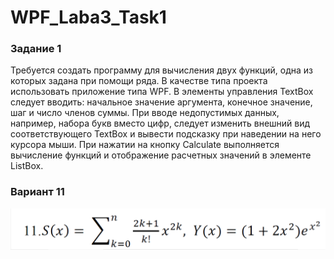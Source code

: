 # WPF_Laba3_Task1

### Задание 1
Требуется создать программу для вычисления двух функций, одна из 
которых задана при помощи ряда. В качестве типа проекта использовать 
приложение типа WPF. 
В элементы управления TextBox следует вводить: начальное значение 
аргумента, конечное значение, шаг и число членов суммы. При вводе 
недопустимых данных, например, набора букв вместо цифр, следует изменить 
внешний вид соответствующего TextBox и вывести подсказку при наведении 
на него курсора мыши. 
При нажатии на кнопку Calculate выполняется вычисление функций и 
отображение расчетных значений в элементе ListBox. 

### Вариант 11
<img src="11 variant.PNG">
